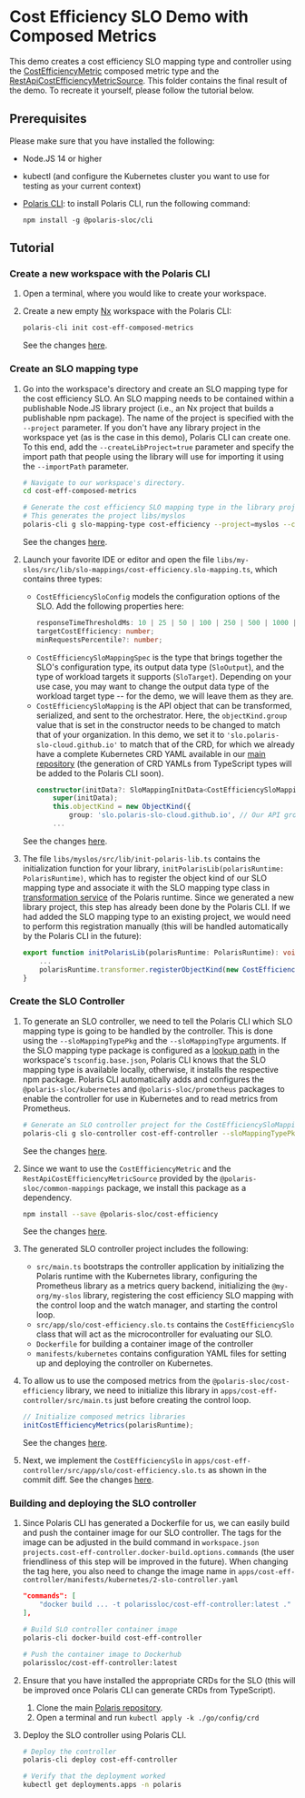 # Cost Efficiency SLO Demo with Composed Metrics

This demo creates a cost efficiency SLO mapping type and controller using the [CostEfficiencyMetric](https://github.com/SLOCloud/SLOC/blob/master/ts/libs/mappings/common-mappings/src/lib/metrics/cost-efficiency.ts) composed metric type and the [RestApiCostEfficiencyMetricSource](https://github.com/SLOCloud/SLOC/tree/master/ts/libs/metrics/cost-efficiency/src/lib/metrics/rest-api-cost-efficiency).
This folder contains the final result of the demo.
To recreate it yourself, please follow the tutorial below.


## Prerequisites

Please make sure that you have installed the following:

* Node.JS 14 or higher
* kubectl (and configure the Kubernetes cluster you want to use for testing as your current context)
* [Polaris CLI](https://www.npmjs.com/package/@polaris-sloc/cli): to install Polaris CLI, run the following command:

    ```
    npm install -g @polaris-sloc/cli
    ```


## Tutorial

### Create a new workspace with the Polaris CLI

1. Open a terminal, where you would like to create your workspace.

1. Create a new empty [Nx](https://nx.dev) workspace with the Polaris CLI:

    ```sh
    polaris-cli init cost-eff-composed-metrics
    ```
    See the changes [here](https://github.com/polaris-slo-cloud/polaris-demos/commit/d9a0bbaef3995d35e4f426d8d97e010e09a39703).


### Create an SLO mapping type

1. Go into the workspace's directory and create an SLO mapping type for the cost efficiency SLO.
An SLO mapping needs to be contained within a publishable Node.JS library project (i.e., an Nx project that builds a publishable npm package).
The name of the project is specified with the `--project` parameter.
If you don't have any library project in the workspace yet (as is the case in this demo), Polaris CLI can create one.
To this end, add the `--createLibProject=true` parameter and specify the import path that people using the library will use for importing it using the `--importPath` parameter.

    ```sh
    # Navigate to our workspace's directory.
    cd cost-eff-composed-metrics

    # Generate the cost efficiency SLO mapping type in the library project myslos, which is publishable as @my-org/my-slos
    # This generates the project libs/myslos
    polaris-cli g slo-mapping-type cost-efficiency --project=myslos --createLibProject=true --importPath=@my-org/my-slos
    ```
    See the changes [here](https://github.com/polaris-slo-cloud/polaris-demos/commit/97ba7e69b7c758ed65109104d1afe52c9782e5cb).


1. Launch your favorite IDE or editor and open the file `libs/my-slos/src/lib/slo-mappings/cost-efficiency.slo-mapping.ts`, which contains three types:
    * `CostEfficiencySloConfig` models the configuration options of the SLO. Add the following properties here:
        ```TypeScript
        responseTimeThresholdMs: 10 | 25 | 50 | 100 | 250 | 500 | 1000 | 2500 | 5000 | 10000;
        targetCostEfficiency: number;
        minRequestsPercentile?: number;
        ```
    * `CostEfficiencySloMappingSpec` is the type that brings together the SLO's configuration type, its output data type (`SloOutput`), and the type of workload targets it supports (`SloTarget`).
    Depending on your use case, you may want to change the output data type of the workload target type -- for the demo, we will leave them as they are.
    * `CostEfficiencySloMapping` is the API object that can be transformed, serialized, and sent to the orchestrator. Here, the `objectKind.group` value that is set in the constructor needs to be changed to match that of your organization. In this demo, we set it to `'slo.polaris-slo-cloud.github.io'` to match that of the CRD, for which we already have a complete Kubernetes CRD YAML available in our [main repository](https://github.com/SLOCloud/SLOC/tree/master/go/config/crd) (the generation of CRD YAMLs from TypeScript types will be added to the Polaris CLI soon).
        ```TypeScript
        constructor(initData?: SloMappingInitData<CostEfficiencySloMapping>) {
            super(initData);
            this.objectKind = new ObjectKind({
                group: 'slo.polaris-slo-cloud.github.io', // Our API group.
            ...
        ```
    See the changes [here](https://github.com/polaris-slo-cloud/polaris-demos/commit/6d01babaa0849b0acf53c4c54b96423acd60f772).


1. The file `libs/myslos/src/lib/init-polaris-lib.ts` contains the initialization function for your library, `initPolarisLib(polarisRuntime: PolarisRuntime)`, which has to register the object kind of our SLO mapping type and associate it with the SLO mapping type class in [transformation service](https://github.com/SLOCloud/SLOC/blob/master/ts/libs/core/src/lib/transformation/public/service/polaris-transformation-service.ts) of the Polaris runtime.
Since we generated a new library project, this step has already been done by the Polaris CLI.
If we had added the SLO mapping type to an existing project, we would need to perform this registration manually (this will be handled automatically by the Polaris CLI in the future):

    ```TypeScript
    export function initPolarisLib(polarisRuntime: PolarisRuntime): void {
        ...
        polarisRuntime.transformer.registerObjectKind(new CostEfficiencySloMapping().objectKind, CostEfficiencySloMapping);
    }
    ```



### Create the SLO Controller

1. To generate an SLO controller, we need to tell the Polaris CLI which SLO mapping type is going to be handled by the controller.
This is done using the `--sloMappingTypePkg` and the `--sloMappingType` arguments.
If the SLO mapping type package is configured as a [lookup path](https://www.typescriptlang.org/tsconfig#paths) in the workspace's `tsconfig.base.json`, Polaris CLI knows that the SLO mapping type is available locally, otherwise, it installs the respective npm package.
Polaris CLI automatically adds and configures the `@polaris-sloc/kubernetes` and `@polaris-sloc/prometheus` packages to enable the controller for use in Kubernetes and to read metrics from Prometheus.

    ```sh
    # Generate an SLO controller project for the CostEfficiencySloMapping in apps/cost-eff-controller
    polaris-cli g slo-controller cost-eff-controller --sloMappingTypePkg=@my-org/my-slos --sloMappingType=CostEfficiencySloMapping
    ```
    See the changes [here](https://github.com/polaris-slo-cloud/polaris-demos/commit/863854e2d9abe8ae7b0ac5c561b7ebecdd01c4a6).


1. Since we want to use the `CostEfficiencyMetric` and the `RestApiCostEfficiencyMetricSource` provided by the `@polaris-sloc/common-mappings` package, we install this package as a dependency.

    ```sh
    npm install --save @polaris-sloc/cost-efficiency
    ```
    See the changes [here](https://github.com/polaris-slo-cloud/polaris-demos/commit/4b38f63f8ea1f69149014529fc8ce8174ed6c2d4).


1. The generated SLO controller project includes the following:
    * `src/main.ts` bootstraps the controller application by initializing the Polaris runtime with the Kubernetes library, configuring the Prometheus library as a metrics query backend, initializing the `@my-org/my-slos` library, registering the cost efficiency SLO mapping with the control loop and the watch manager, and starting the control loop.
    * `src/app/slo/cost-efficiency.slo.ts` contains the `CostEfficiencySlo` class that will act as the microcontroller for evaluating our SLO.
    * `Dockerfile` for building a container image of the controller
    * `manifests/kubernetes` contains configuration YAML files for setting up and deploying the controller on Kubernetes.


1. To allow us to use the composed metrics from the `@polaris-sloc/cost-efficiency` library, we need to initialize this library in `apps/cost-eff-controller/src/main.ts` just before creating the control loop.

    ```TypeScript
    // Initialize composed metrics libraries
    initCostEfficiencyMetrics(polarisRuntime);
    ```
    See the changes [here](https://github.com/polaris-slo-cloud/polaris-demos/commit/7d83d0877a11417f29a2a7e0fe7a63a8e4bcc7e3).


1. Next, we implement the `CostEfficiencySlo` in `apps/cost-eff-controller/src/app/slo/cost-efficiency.slo.ts` as shown in the commit diff.
    See the changes [here](https://github.com/polaris-slo-cloud/polaris-demos/commit/b3df0167299617920e6edfcfa6fdadc0a3a2f64d).



### Building and deploying the SLO controller

1. Since Polaris CLI has generated a Dockerfile for us, we can easily build and push the container image for our SLO controller.
The tags for the image can be adjusted in the build command in `workspace.json` `projects.cost-eff-controller.docker-build.options.commands` (the user friendliness of this step will be improved in the future).
When changing the tag here, you also need to change the image name in `apps/cost-eff-controller/manifests/kubernetes/2-slo-controller.yaml`

    ```JSON
    "commands": [
        "docker build ... -t polarissloc/cost-eff-controller:latest ."
    ],
    ```

    ```sh
    # Build SLO controller container image
    polaris-cli docker-build cost-eff-controller

    # Push the container image to Dockerhub
    polarissloc/cost-eff-controller:latest
    ```


1. Ensure that you have installed the appropriate CRDs for the SLO (this will be improved once Polaris CLI can generate CRDs from TypeScript).
    1. Clone the main [Polaris repository](https://github.com/SLOCloud/SLOC).
    2. Open a terminal and run `kubectl apply -k ./go/config/crd`


1. Deploy the SLO controller using Polaris CLI.

    ```sh
    # Deploy the controller
    polaris-cli deploy cost-eff-controller

    # Verify that the deployment worked
    kubectl get deployments.apps -n polaris
    ```
